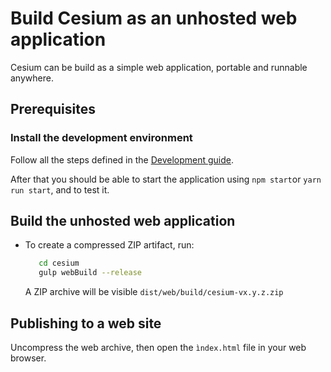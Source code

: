 # Build Cesium as an unhosted web application

Cesium can be build as a simple web application, portable and runnable anywhere.

## Prerequisites

### Install the development environment

Follow all the steps defined in the [Development guide](./development_guide.md).

After that you should be able to start the application using `npm start`or `yarn run start`, and to test it.

## Build the unhosted web application


- To create a compressed ZIP artifact, run:
  ```bash
     cd cesium
     gulp webBuild --release
  ```
  
  A ZIP archive will be visible `dist/web/build/cesium-vx.y.z.zip`

## Publishing to a web site 

Uncompress the web archive, then open the `ìndex.html` file in your web browser.